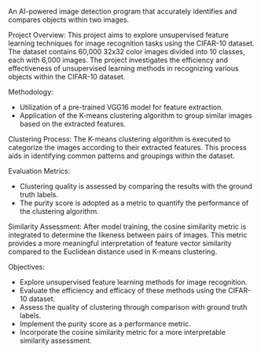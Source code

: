 An AI-powered image detection program that accurately identifies and compares objects within two images. 

Project Overview:
This project aims to explore unsupervised feature learning techniques for image recognition tasks using the CIFAR-10 dataset. The dataset contains 60,000 32x32 color images divided into 10 classes, each with 6,000 images. The project investigates the efficiency and effectiveness of unsupervised learning methods in recognizing various objects within the CIFAR-10 dataset.

Methodology:
- Utilization of a pre-trained VGG16 model for feature extraction.
- Application of the K-means clustering algorithm to group similar images based on the extracted features.

Clustering Process:
The K-means clustering algorithm is executed to categorize the images according to their extracted features. This process aids in identifying common patterns and groupings within the dataset.

Evaluation Metrics:
- Clustering quality is assessed by comparing the results with the ground truth labels.
- The purity score is adopted as a metric to quantify the performance of the clustering algorithm.

Similarity Assessment:
After model training, the cosine similarity metric is integrated to determine the likeness between pairs of images. This metric provides a more meaningful interpretation of feature vector similarity compared to the Euclidean distance used in K-means clustering.

Objectives:
- Explore unsupervised feature learning methods for image recognition.
- Evaluate the efficiency and efficacy of these methods using the CIFAR-10 dataset.
- Assess the quality of clustering through comparison with ground truth labels.
- Implement the purity score as a performance metric.
- Incorporate the cosine similarity metric for a more interpretable similarity assessment.
